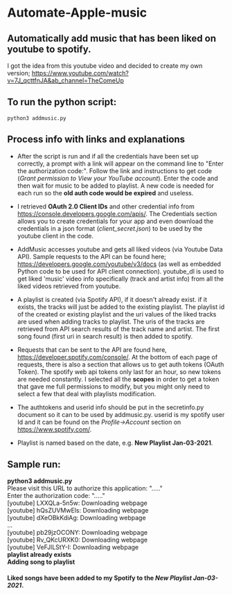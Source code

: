 # Automate-Apple-music
## Automatically add music that has been liked on youtube to spotify. 

I got the idea from this youtube video and decided to create my own version; https://www.youtube.com/watch?v=7J_qcttfnJA&ab_channel=TheComeUp


## To run the python script:
    python3 addmusic.py

## Process info with links and explanations
* After the script is run and if all the credentials have been set up correctly, a prompt with a link will appear on the command line to "Enter the authorization code:". Follow the link and instructions to get code (_Grant permission to View your YouTube account_). Enter the code and then wait for music to be added to playlist. A new code is needed for each run so the **old auth code would be expired** and useless.
* I retrieved **OAuth 2.0 Client IDs** and other credential info from https://console.developers.google.com/apis/. The Credentials section allows you to create credentials for your app and even download the credentials in a json format (_client_secret.json_) to be used by the youtube client in the code.
* AddMusic accesses youtube and gets all liked videos (via Youtube Data API). Sample requests to the API can be found here; https://developers.google.com/youtube/v3/docs (as well as embedded Python code to be used for API client connection). youtube_dl is used to get liked 'music' video info specifically (track and artist info) from all the liked videos retrieved from youtube.
* A playlist is created (via Spotify API), if it doesn't already exist. if it exists, the tracks will just be added to the existing playlist. The playlist id of the created or existing playlist and the uri values of the liked tracks are used when adding tracks to playlist. The uris of the tracks are retrieved from API search results of the track name and artist. The first song found (first uri in search result) is then added to spotify.
* Requests that can be sent to the API are found here, https://developer.spotify.com/console/. At the bottom of each page of requests, there is also a section that allows us to get auth tokens (OAuth Token). The spotify web api tokens only last for an hour, so new tokens are needed constantly. I selected all the __scopes__ in order to get a token that gave me full permissions to modify, but you might only need to select a few that deal with playlists modification. 
* The authtokens and userid info should be put in the secretinfo.py document so it can to be used by addmusic.py. userid is my spotify user Id and it can be found on the _Profile->Account_ section on https://www.spotify.com/.

* Playlist is named based on the date, e.g. **New Playlist Jan-03-2021**. 

## Sample run:
**python3 addmusic.py** <br>
Please visit this URL to authorize this application: "....." <br>
Enter the authorization code: "....." <br>
[youtube] LXXQLa-5n5w: Downloading webpage <br>
[youtube] hQsZUVMwEls: Downloading webpage <br>
[youtube] dXeOBkKdiAg: Downloading webpage <br>
... <br>
[youtube] pb29jzOCONY: Downloading webpage <br>
[youtube] Rv_QKcURXK0: Downloading webpage <br>
[youtube] VeFJlLStY-I: Downloading webpage <br>
**playlist already exists** <br>
**Adding song to playlist** <br>

#### Liked songs have been added to my Spotify to the _New Playlist Jan-03-2021_.